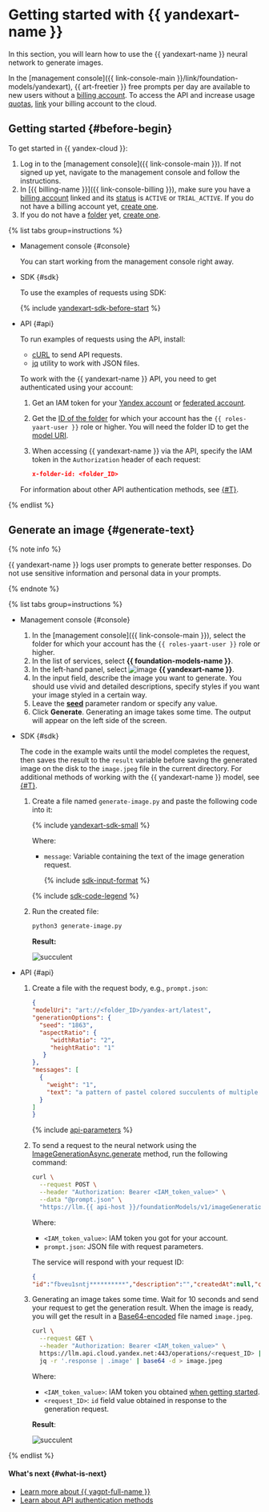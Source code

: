 # Getting started with {{ yandexart-name }}

In this section, you will learn how to use the {{ yandexart-name }} neural network to generate images.

In the [management console]({{ link-console-main }}/link/foundation-models/yandexart), {{ art-freetier }} free prompts per day are available to new users without a [billing account](../../billing/concepts/billing-account.md). To access the API and increase usage [quotas](../concepts/limits.md), [link](../../billing/operations/pin-cloud.md) your billing account to the cloud.

## Getting started {#before-begin}

To get started in {{ yandex-cloud }}:

1. Log in to the [management console]({{ link-console-main }}). If not signed up yet, navigate to the management console and follow the instructions.
1. In [{{ billing-name }}]({{ link-console-billing }}), make sure you have a [billing account](../../billing/concepts/billing-account.md) linked and its [status](../../billing/concepts/billing-account-statuses.md) is `ACTIVE` or `TRIAL_ACTIVE`. If you do not have a billing account yet, [create one](../../billing/quickstart/index.md#create_billing_account).
1. If you do not have a [folder](../../resource-manager/concepts/resources-hierarchy.md#folder) yet, [create one](../../resource-manager/operations/folder/create.md).

{% list tabs group=instructions %}

- Management console {#console}

  You can start working from the management console right away.

- SDK {#sdk}

  To use the examples of requests using SDK:

  {% include [yandexart-sdk-before-start](../../_includes/foundation-models/yandexart/yandexart-sdk-before-start.md) %}

- API {#api}

  To run examples of requests using the API, install:
  
  * [cURL](https://curl.haxx.se) to send API requests.
  * [jq](https://github.com/jqlang/jq) utility to work with JSON files.

  To work with the {{ yandexart-name }} API, you need to get authenticated using your account:

  1. Get an IAM token for your [Yandex account](../../iam/operations/iam-token/create.md) or [federated account](../../iam/operations/iam-token/create-for-federation.md).
  1. Get the [ID of the folder](../../resource-manager/operations/folder/get-id.md) for which your account has the `{{ roles-yaart-user }}` role or higher. You will need the folder ID to get the [model URI](../concepts/yandexart/models.md).
  1. When accessing {{ yandexart-name }} via the API, specify the IAM token in the `Authorization` header of each request:

     ```json
     x-folder-id: <folder_ID>
     ```

  For information about other API authentication methods, see [{#T}](../api-ref/authentication.md).

{% endlist %}

## Generate an image {#generate-text}

{% note info %}

{{ yandexart-name }} logs user prompts to generate better responses. Do not use sensitive information and personal data in your prompts.

{% endnote %}

{% list tabs group=instructions %}

- Management console {#console}

  1. In the [management console]({{ link-console-main }}), select the folder for which your account has the `{{ roles-yaart-user }}` role or higher.
  1. In the list of services, select **{{ foundation-models-name }}**.
  1. In the left-hand panel, select ![image](../../_assets/console-icons/palette.svg) **{{ yandexart-name }}**.
  1. In the input field, describe the image you want to generate. You should use vivid and detailed descriptions, specify styles if you want your image styled in a certain way.
  1. Leave the [**seed**](../concepts/yandexart/index.md) parameter random or specify any value.
  1. Click **Generate**. Generating an image takes some time. The output will appear on the left side of the screen.

- SDK {#sdk}

  The code in the example waits until the model completes the request, then saves the result to the `result` variable before saving the generated image on the disk to the `image.jpeg` file in the current directory. For additional methods of working with the {{ yandexart-name }} model, see [{#T}](../operations/yandexart/request.md).

  1. Create a file named `generate-image.py` and paste the following code into it:

      {% include [yandexart-sdk-small](../../_includes/foundation-models/examples/yandexart-sdk-small.md) %}

      Where:
      * `message`: Variable containing the text of the image generation request.

          {% include [sdk-input-format](../../_includes/foundation-models/sdk-input-format.md) %}

      {% include [sdk-code-legend](../../_includes/foundation-models/examples/sdk-code-legend.md) %}
      
  1. Run the created file:

      ```bash
      python3 generate-image.py
      ```

     **Result:** 

     ![succulent](../../_assets/yandexgpt/succulent.jpeg)

- API {#api}

  1. Create a file with the request body, e.g., `prompt.json`:

     ```json
     {
     "modelUri": "art://<folder_ID>/yandex-art/latest",
     "generationOptions": {
       "seed": "1863",
       "aspectRatio": {
          "widthRatio": "2",
          "heightRatio": "1"
        }
     },
     "messages": [
       {
         "weight": "1",
         "text": "a pattern of pastel colored succulents of multiple varieties, hd full wallpaper, sharp focus, many intricate details, picture depth, top view"
       }
     ]
     }
     ```

     {% include [api-parameters](../../_includes/foundation-models/yandexart/api-parameters.md) %}

  1. To send a request to the neural network using the [ImageGenerationAsync.generate](../image-generation/api-ref/ImageGenerationAsync/generate.md) method, run the following command:

     ```bash
     curl \
       --request POST \
       --header "Authorization: Bearer <IAM_token_value>" \
       --data "@prompt.json" \
       "https://llm.{{ api-host }}/foundationModels/v1/imageGenerationAsync"
     ```

     Where:
 
     * `<IAM_token_value>`: IAM token you got for your account.
     * `prompt.json`: JSON file with request parameters.
     
     The service will respond with your request ID:

     ```json
     {
     "id":"fbveu1sntj**********","description":"","createdAt":null,"createdBy":"","modifiedAt":null,"done":false,"metadata":null}
     ```

  1. Generating an image takes some time. Wait for 10 seconds and send your request to get the generation result. When the image is ready, you will get the result in a [Base64-encoded](https://en.wikipedia.org/wiki/Base64) file named `image.jpeg`.
  
     ```bash
     curl \
       --request GET \
       --header "Authorization: Bearer <IAM_token_value>" \
       https://llm.api.cloud.yandex.net:443/operations/<request_ID> | \
       jq -r '.response | .image' | base64 -d > image.jpeg
     ```

     Where:

     * `<IAM_token_value>`: IAM token you obtained [when getting started](#before-begin).
     * `<request_ID>`: `id` field value obtained in response to the generation request.
     

     **Result**:

     ![succulent](../../_assets/yandexgpt/succulent.jpeg)

{% endlist %}

#### What's next {#what-is-next}

* [Learn more about {{ yagpt-full-name }}](../concepts/index.md)
* [Learn about API authentication methods](../api-ref/authentication.md)